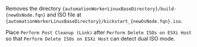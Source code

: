 Removes the directory `{automationWorkerLinuxBaseDirectory}/build-{newOsNode.fqn}` and ISO file at `{automationWorkerLinuxBaseDirectory}/kickstart_{newOsNode.fqn}.iso`. 

Place `Perform Post Cleanup (Link)` after `Perform Delete ISOs on ESXi Host` so that `Perform Delete ISOs on ESXi Host` can detect dual ISO mode.